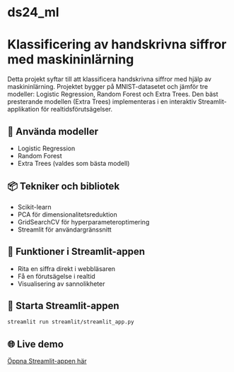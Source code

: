 # ds24_ml

# Klassificering av handskrivna siffror med maskininlärning

Detta projekt syftar till att klassificera handskrivna siffror med hjälp av maskininlärning. Projektet bygger på MNIST-datasetet och jämför tre modeller: Logistic Regression, Random Forest och Extra Trees. Den bäst presterande modellen (Extra Trees) implementeras i en interaktiv Streamlit-applikation för realtidsförutsägelser.

## 🧠 Använda modeller
- Logistic Regression
- Random Forest
- Extra Trees (valdes som bästa modell)

## 📦 Tekniker och bibliotek
- Scikit-learn
- PCA för dimensionalitetsreduktion
- GridSearchCV för hyperparameteroptimering
- Streamlit för användargränssnitt

## 🎯 Funktioner i Streamlit-appen
- Rita en siffra direkt i webbläsaren
- Få en förutsägelse i realtid
- Visualisering av sannolikheter

## 🚀 Starta Streamlit-appen
```bash
streamlit run streamlit/streamlit_app.py
```

## 🌐 Live demo  
[Öppna Streamlit-appen här](https://streamlit.app)
